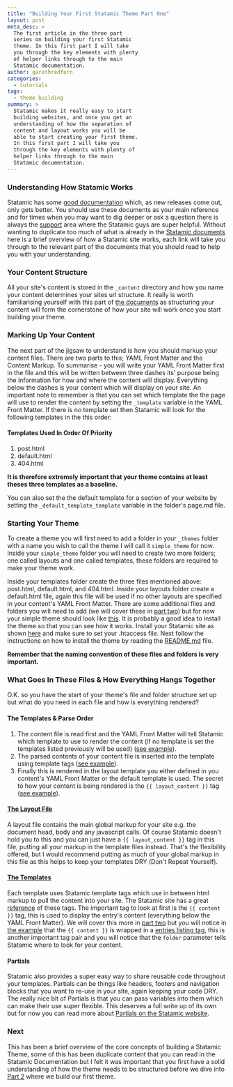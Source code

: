 ```yaml
---
title: "Building Your First Statamic Theme Part One"
layout: post
meta_desc: >
  The first article in the three part
  series on building your first Statamic
  theme. In this first part I will take
  you through the key elements with plenty
  of helper links through to the main
  Statamic documentation.
author: garethredfern
categories:
  - tutorials
tags:
  - theme building
summary: >
  Statamic makes it really easy to start
  building websites, and once you get an
  understanding of how the separation of
  content and layout works you will be
  able to start creating your first theme.
  In this first part I will take you
  through the key elements with plenty of
  helper links through to the main
  Statamic documentation.
---
```


### Understanding How Statamic Works
Statamic has some [good documentation](http://statamic.com/learn) which, as new releases come out, only gets better. You should use these documents as your main reference and for times when you may want to dig deeper or ask a question there is always the [support](http://support.statamic.com) area where the Statamic guys are super helpful. Without wanting to duplicate too much of what is already in the [Statamic documents](http://statamic.com/learn/core-concepts/how-pages-are-built) here is a brief overview of how a Statamic site works, each link will take you through to the relevant part of the documents that you should read to help you with your understanding.

### Your Content Structure
All your site's content is stored in the `_content` directory and how you name your content determines your sites url structure. It really is worth familiarising yourself with this part of [the documents](http://statamic.com/learn/core-concepts/content-files) as structuring your content will form the cornerstone of how your site will work once you start building your theme.

### Marking Up Your Content
The next part of the jigsaw to understand is how you should markup your content files. There are two parts to this; YAML Front Matter and the Content Markup. To summarise - you will write your YAML Front Matter first in the file and this will be written between three dashes its' purpose being the information for how and where the content will display. Everything below the dashes is your content which will display on your site. An important note to remember is that you can set which template the the page will use to render the content by setting the `_template` variable in the YAML Front Matter. If there is no template set then Statamic will look for the following templates  in the this order:

#### Templates Used In Order Of Priority

1. post.html
2. default.html
3. 404.html

**It is therefore extremely important that your theme contains at least theses three templates as a baseline.**

You can also set the the default template for a section of your website by setting the `_default_template_template` variable in the folder's page.md file.

### Starting Your Theme
To create a theme you will first need to add a folder in your `_themes` folder with a name you wish to call the theme I will call it `simple_theme` for now. Inside your `simple_theme` folder you will need to create two more folders; one called layouts and   one called templates, these folders are required to make your theme work.

Inside your templates folder create the three files mentioned above: post.html, default.html, and 404.html. Inside your layouts folder create a default.html file, again this file will be used if no other layouts are specified in your content's YAML Front Matter. There are some additional files and folders you will need to add (we will cover these in [part two](http://www.statamicthemes.com/articles/building-your-first-statamic-theme-part-two)) but for now your simple theme should look like [this](https://github.com/statamicthemes/simple-theme). It is probably a good idea to install the theme so that you can see how it works. Install your Statamic site as shown [here](http://statamic.com/learn/digging-in/installing) and make sure to set your .htaccess file. Next follow the instructions on how to install the theme by reading the [README.md](https://github.com/statamicthemes/simple-theme/blob/master/README.md) file.

**Remember that the naming convention of these files and folders is very important.**

### What Goes In These Files & How Everything Hangs Together
O.K. so you have the start of your theme's file and folder structure set up but what do you need in each file and how is everything rendered?

#### The Templates & Parse Order
1. The content file is read first and the YAML Front Matter will tell Statamic which template to use to render the content (if no template is set the templates listed previously will be used) ([see example](https://github.com/statamicthemes/simple-theme/blob/master/_content/1.example.md)).
2. The parsed contents of your content file is inserted into the template using template tags ([see example](https://github.com/statamicthemes/simple-theme/blob/master/simple_theme/templates/default.html)).
3. Finally this is rendered in the layout template you either defined in you content's YAML Front Matter or the default template is used. The secret to how your content is being rendered is the `{{ layout_content }}` tag ([see example](https://github.com/statamicthemes/simple-theme/blob/master/simple_theme/layouts/default.html)).

#### [The Layout File](https://github.com/statamicthemes/simple-theme/blob/master/simple_theme/layouts/default.html)
A layout file contains the main global markup for your site e.g. the document head, body and any javascript calls. Of course Statamic doesn't hold you to this and you can just have a `{{ layout_content }}` tag in this file, putting all your markup in the template files instead. That's the flexibility offered, but I would recommend putting as much of your global markup in this file as this helps to keep your templates DRY (Don't Repeat Yourself).

#### [The Templates](https://github.com/statamicthemes/simple-theme/blob/master/simple_theme/templates)
Each template uses Statamic template tags which use in between html markup to pull the content into your site. The Statamic site has a great [reference](http://statamic.com/learn/templating/core-template-tags) of these tags. The important tag to look at first is the `{{ content }}` tag, this is used to display the entry's content (everything below the YAML Front Matter). We will cover this more in [part two](http://www.statamicthemes.com/articles/building-your-first-statamic-theme-part-two) but you will notice in [the example](https://github.com/statamicthemes/simple-theme/blob/master/simple_theme/templates/default.html) that the `{{ content }}` is wrapped in a [entries listing tag](http://statamic.com/learn/documentation/tags/entries), this is another important tag pair and you will notice that the `folder` parameter tells Statamic where to look for your content.

#### Partials
Statamic also provides a super easy way to share reusable code throughout your templates. Partials can be things like headers, footers and navigation blocks that you want to re-use in your site, again keeping your code DRY. The really nice bit of Partials is that you can pass variables into them which can make their use super flexible. This deserves a full write up of its own but for now you can read more about [Partials on the Statamic website](http://statamic.com/learn/theming/partials).

### Next
This has been a brief overview of the core concepts of building a Statamic Theme, some of this has been duplicate content that you can read in the Statamic Documentation but I felt it was important that you first have a solid understanding of how the theme needs to be structured before we dive into [Part 2](http://www.statamicthemes.com/articles/building-your-first-statamic-theme-part-two) where we build our first theme.
